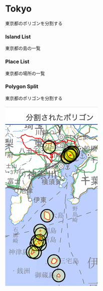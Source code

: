 Tokyo
===============

東京都のポリゴンを分割する

### Island List

東京都の島の一覧

### Place List

東京都の場所の一覧

### Polygon Split

東京都のポリゴンを分割する

![splited_polygons](https://github.com/ohwada/World_Countries/blob/main/geoPandas/polygon_explode/tokyo/polygon_split/screenshots/splited_polygons.png)
